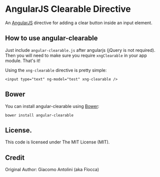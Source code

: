 # AngularJS Clearable Directive

An [AngularJS](http://angularjs.org/) directive for adding a clear button inside an input element.

## How to use angular-clearable

Just include `angular-clearable.js` after angularjs (jQuery is not required).
Then you will need to make sure you require `xngClearable` in your app module. That's it!

Using the `xng-clearable` directive is pretty simple:

```
<input type="text" ng-model="test" xng-clearable />
```

## Bower

You can install angular-clearable using [Bower](http://bower.io/):

```
bower install angular-clearable
```

## License.

This code is licensed under The MIT License (MIT).

## Credit

Original Author: Giacomo Antolini (aka Flocca)
